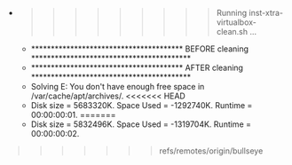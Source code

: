 * >>>>>>>>> Running inst-xtra-virtualbox-clean.sh ...
  * ***************************************  BEFORE cleaning  *****************************************
  * ***************************************  AFTER cleaning  *****************************************
  * Solving E: You don't have enough free space in /var/cache/apt/archives/.
<<<<<<< HEAD
  * Disk size = 5683320K. Space Used = -1292740K. Runtime = 00:00:00:01.
=======
  * Disk size = 5832496K. Space Used = -1319704K. Runtime = 00:00:00:02.
>>>>>>> refs/remotes/origin/bullseye
